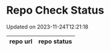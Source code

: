# Repo Check Status

Updated on 2023-11-24T12:21:18

| repo url | repo status |
| -------- | -------- | 

